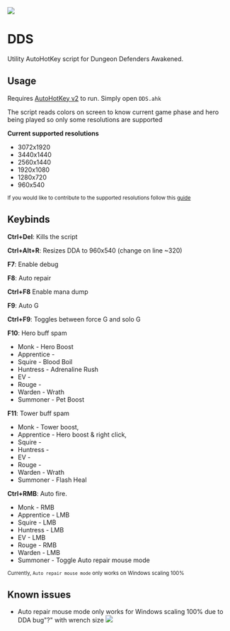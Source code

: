 ![](https://i.imgur.com/oZ3gHmt.png)

# DDS
Utility AutoHotKey script for Dungeon Defenders Awakened.  


## Usage
Requires [AutoHotKey v2](https://www.autohotkey.com/download/ahk-v2.exe) to run. Simply open `DDS.ahk`

The script reads colors on screen to know current game phase and hero being played so only some resolutions are supported

**Current supported resolutions**
- 3072x1920
- 3440x1440
- 2560x1440
- 1920x1080
- 1280x720
- 960x540

<sub>If you would like to contribute to the supported resolutions follow this [guide](https://github.com/ODawson-Git/DDS/blob/main/resolutionContribution.md)</sub>

## Keybinds

**Ctrl+Del**: Kills the script

**Ctrl+Alt+R**: Resizes DDA to 960x540 (change on line ~320)

**F7**: Enable debug  

**F8**: Auto repair 

**Ctrl+F8** Enable mana dump

**F9**: Auto G 

**Ctrl+F9**: Toggles between force G and solo G

**F10**: Hero buff spam
- Monk - Hero Boost
- Apprentice - 
- Squire - Blood Boil
- Huntress - Adrenaline Rush
- EV - 
- Rouge -
- Warden - Wrath
- Summoner - Pet Boost

**F11**: Tower buff spam
- Monk - Tower boost,  
- Apprentice - Hero boost & right click,   
- Squire - 
- Huntress - 
- EV - 
- Rouge - 
- Warden - Wrath
- Summoner - Flash Heal

**Ctrl+RMB**: Auto fire. 
- Monk - RMB
- Apprentice - LMB
- Squire - LMB
- Huntress - LMB
- EV - LMB
- Rouge - RMB
- Warden - LMB
- Summoner - Toggle Auto repair mouse mode

<sub>Currently, `Auto repair mouse mode` only works on Windows scaling 100%</sub>

## Known issues
- Auto repair mouse mode only works for Windows scaling 100% due to DDA bug"?" with wrench size
![](https://i.imgur.com/fmfjFQL.jpeg)
